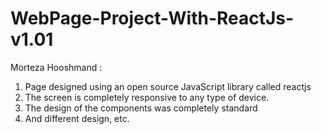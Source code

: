# WebPage-Project-With-ReactJs-v1.01
Morteza Hooshmand :

1. Page designed using an open source JavaScript library called reactjs
2. The screen is completely responsive to any type of device.
3. The design of the components was completely standard
4. And different design, etc.
